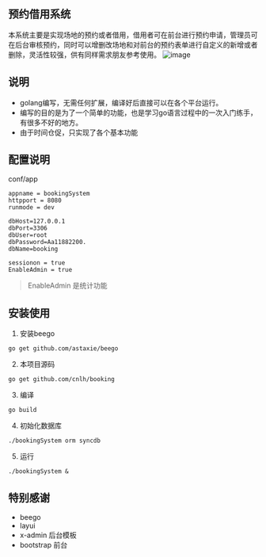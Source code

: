 ## 预约借用系统
本系统主要是实现场地的预约或者借用，借用者可在前台进行预约申请，管理员可在后台审核预约，同时可以增删改场地和对前台的预约表单进行自定义的新增或者删除，灵活性较强，供有同样需求朋友参考使用。
![image](https://github.com/cnlh/booking/blob/master/index.png)
## 说明
- golang编写，无需任何扩展，编译好后直接可以在各个平台运行。
- 编写的目的是为了一个简单的功能，也是学习go语言过程中的一次入门练手，有很多不好的地方。
- 由于时间仓促，只实现了各个基本功能


## 配置说明

conf/app
```
appname = bookingSystem
httpport = 8080
runmode = dev

dbHost=127.0.0.1
dbPort=3306
dbUser=root
dbPassword=Aa11882200.
dbName=booking

sessionon = true
EnableAdmin = true

```
> EnableAdmin 是统计功能

## 安装使用
1. 安装beego

```
go get github.com/astaxie/beego

```

2. 本项目源码
```
go get github.com/cnlh/booking
```
3. 编译

```
go build
```

4. 初始化数据库

```
./bookingSystem orm syncdb
```

5. 运行
```
./bookingSystem &
```
## 特别感谢

- beego
- layui
- x-admin 后台模板
- bootstrap 前台




